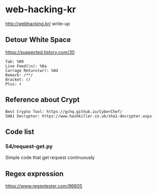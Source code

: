 # web-hacking-kr
http://webhacking.kr/ write-up

## Detour White Space
https://suspected.tistory.com/30

```
Tab: %09
Line Feed(\n): %0a
Carrage Return(wr): %0d
Remark: /**/
Bracket: ()
Plus: +
```

## Reference about Crypt
```
Best Crypto Tool: https://gchq.github.io/CyberChef/
SHA1 Decrypter: https://www.hashkiller.co.uk/sha1-decrypter.aspx
```

## Code list

### 54/request-get.py
Simple code that get request continuously

## Regex expression

https://www.regextester.com/96605
